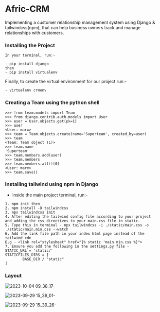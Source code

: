 # Afric-CRM
Implementing a customer relationship management system using Django & tailwindcss(npm), that can help business owners track and manage relationships with customers.

### Installing the Project
```
In your terminal, run:-

- pip install django
then
- pip install virtualenv
```
Finally, to create the virtual environment for our project run:-
```
- virtualenv crmenv
```
### Creating a Team using the python shell 

```
>>> from team.models import Team
>>> from django.contrib.auth.models import User
>>> user = User.objects.get(pk=1)
>>> user
<User: marx>
>>> team = Team.objects.create(name='Superteam', created_by=user)
>>> team
<Team: Team object (1)>
>>> team.name
'Superteam'
>>> team.members.add(user)
>>> team.members
>>> team.members.all()[0]
<User: marx>
>>> team.save()
```
### Installing tailwind using npm in Django

- Inside the main project terminal, run:-
```
1. npm init then
2. npm install -D tailwindcss
3. npx tailwindcss init
4. After editing the tailwind config file according to your project and adding the css directives to your main.css file in static.
5. Type this in terminal - npx tailwindcss -i ./static/main.css -o ./static/main.min.css --watch
6. Add the link file path in your index html page instead of the tailwind cdn
E.g - <link rel="stylesheet" href="{% static 'main.min.css %}">
7. Ensure you add the following in the settings.py file -
STATIC_URL = 'static/'
STATICFILES_DIRS = [
        BASE_DIR / "static"
]
```
### Layout
![2023-10-04 09_38_17-](https://github.com/Marx-wrld/Afric-CRM/assets/105711066/ff98c4e8-7155-40da-ba28-c64746f7a193)

![2023-09-29 15_39_01-](https://github.com/Marx-wrld/Afric-CRM/assets/105711066/1fca42f3-8a8a-4a41-88bf-2fc56cf75a07)

![2023-09-29 15_39_26-](https://github.com/Marx-wrld/Afric-CRM/assets/105711066/6722b5bb-e945-4208-882e-2320f5485a43)

